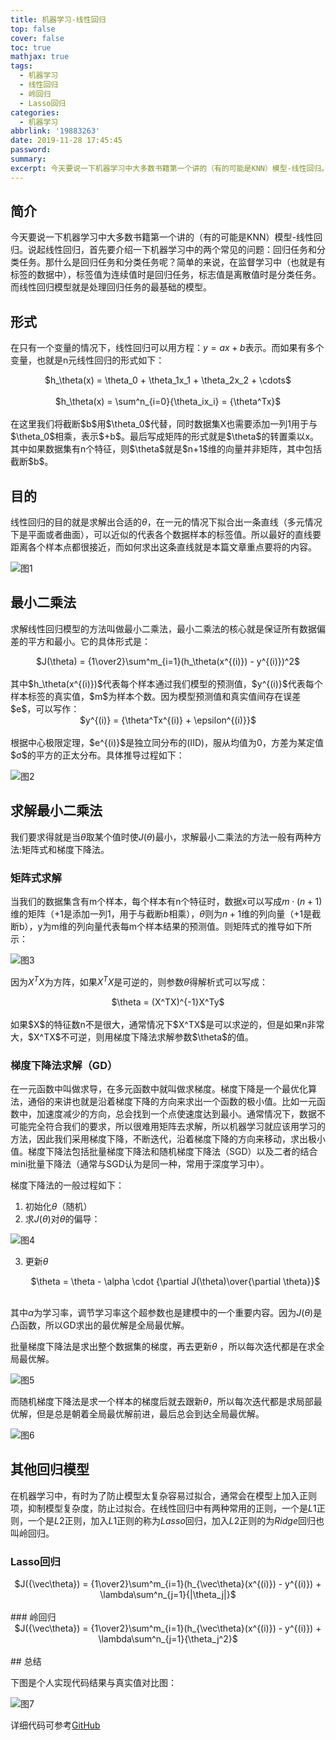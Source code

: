 ```yaml
---
title: 机器学习-线性回归
top: false
cover: false
toc: true
mathjax: true
tags:
  - 机器学习
  - 线性回归
  - 岭回归
  - Lasso回归
categories:
  - 机器学习
abbrlink: '19883263'
date: 2019-11-28 17:45:45
password:
summary:
excerpt: 今天要说一下机器学习中大多数书籍第一个讲的（有的可能是KNN）模型-线性回归。
---
```


## 简介

今天要说一下机器学习中大多数书籍第一个讲的（有的可能是KNN）模型-线性回归。说起线性回归，首先要介绍一下机器学习中的两个常见的问题：回归任务和分类任务。那什么是回归任务和分类任务呢？简单的来说，在监督学习中（也就是有标签的数据中），标签值为连续值时是回归任务，标志值是离散值时是分类任务。而线性回归模型就是处理回归任务的最基础的模型。

## 形式

在只有一个变量的情况下，线性回归可以用方程：$y = ax+b$表示。而如果有多个变量，也就是n元线性回归的形式如下：

<center> $h_\theta(x) = \theta_0 + \theta_1x_1 + \theta_2x_2 + \cdots$ <br><br> </center >
<center> $h_\theta(x) = \sum^n_{i=0}{\theta_ix_i} = {\theta^Tx}$<br><br> </center >
在这里我们将截断$b$用$\theta_0$代替，同时数据集X也需要添加一列1用于与$\theta_0$相乘，表示$+b$。最后写成矩阵的形式就是$\theta$的转置乘以x。其中如果数据集有n个特征，则$\theta$就是$n+1$维的向量并非矩阵，其中包括截断$b$。

## 目的

线性回归的目的就是求解出合适的$\theta$，在一元的情况下拟合出一条直线（多元情况下是平面或者曲面），可以近似的代表各个数据样本的标签值。所以最好的直线要距离各个样本点都很接近，而如何求出这条直线就是本篇文章重点要将的内容。

![图1](https://cdn.jsdelivr.net/gh/hiyoung123/CDN/img/img_lr_compare.webp)

## 最小二乘法

求解线性回归模型的方法叫做最小二乘法，最小二乘法的核心就是保证所有数据偏差的平方和最小。它的具体形式是：

<center> $J(\theta) = {1\over2}\sum^m_{i=1}(h_\theta(x^{(i)}) - y^{(i)})^2$ <br><br> </center >
其中$h_\theta(x^{(i)})$代表每个样本通过我们模型的预测值，$y^{(i)}$代表每个样本标签的真实值，$m$为样本个数。因为模型预测值和真实值间存在误差$e$，可以写作：

<center> $y^{(i)} = {\theta^Tx^{(i)} + \epsilon^{(i)}}$ <br><br> </center >
根据中心极限定理，$e^{(i)}$是独立同分布的(IID)，服从均值为0，方差为某定值$σ$的平方的正太分布。具体推导过程如下：

![图2](https://cdn.jsdelivr.net/gh/hiyoung123/CDN/img/img_lr_zuixiaoercheng.webp)

## 求解最小二乘法

我们要求得就是当$\theta$取某个值时使$J(\theta)$最小，求解最小二乘法的方法一般有两种方法:矩阵式和梯度下降法。

### 矩阵式求解

当我们的数据集含有m个样本，每个样本有n个特征时，数据x可以写成$m\cdot(n+1)$维的矩阵（$+1$是添加一列1，用于与截断$b$相乘），$\theta$则为$n+1$维的列向量（$+1$是截断b），y为m维的列向量代表每m个样本结果的预测值。则矩阵式的推导如下所示：

![图3](https://cdn.jsdelivr.net/gh/hiyoung123/CDN/img/img_lr_zuixiaoercheng_qiujie_juzhen.webp)

因为$X^TX$为方阵，如果$X^TX$是可逆的，则参数$\theta$得解析式可以写成：

<center> $\theta = (X^TX)^{-1}X^Ty$ <br><br> </center >
如果$X$的特征数n不是很大，通常情况下$X^TX$是可以求逆的，但是如果n非常大，$X^TX$不可逆，则用梯度下降法求解参数$\theta$的值。

### 梯度下降法求解（GD）

在一元函数中叫做求导，在多元函数中就叫做求梯度。梯度下降是一个最优化算法，通俗的来讲也就是沿着梯度下降的方向来求出一个函数的极小值。比如一元函数中，加速度减少的方向，总会找到一个点使速度达到最小。通常情况下，数据不可能完全符合我们的要求，所以很难用矩阵去求解，所以机器学习就应该用学习的方法，因此我们采用梯度下降，不断迭代，沿着梯度下降的方向来移动，求出极小值。梯度下降法包括批量梯度下降法和随机梯度下降法（SGD）以及二者的结合mini批量下降法（通常与SGD认为是同一种，常用于深度学习中）。

梯度下降法的一般过程如下：

1. 初始化$\theta$（随机）
2. 求$J(\theta)$对$\theta$的偏导：

![图4](https://cdn.jsdelivr.net/gh/hiyoung123/CDN/img/img_lr_zuixiaoercheng_gd.webp)

3. 更新$\theta$

   <center> $\theta = \theta - \alpha \cdot {\partial J(\theta)\over{\partial \theta}}$ <br><br> </center >



其中$\alpha$为学习率，调节学习率这个超参数也是建模中的一个重要内容。因为$J(\theta)$是凸函数，所以GD求出的最优解是全局最优解。

批量梯度下降法是求出整个数据集的梯度，再去更新$\theta$ ，所以每次迭代都是在求全局最优解。

![图5](https://cdn.jsdelivr.net/gh/hiyoung123/CDN/img/img_lr_gd_1.webp)

而随机梯度下降法是求一个样本的梯度后就去跟新$\theta$，所以每次迭代都是求局部最优解，但是总是朝着全局最优解前进，最后总会到达全局最优解。

![图6](https://cdn.jsdelivr.net/gh/hiyoung123/CDN/img/img_lr_gd_2.webp)

## 其他回归模型

在机器学习中，有时为了防止模型太复杂容易过拟合，通常会在模型上加入正则项，抑制模型复杂度，防止过拟合。在线性回归中有两种常用的正则，一个是$L1$正则，一个是$L2$正则，加入$L1$正则的称为$Lasso$回归，加入$L2$正则的为$Ridge$回归也叫岭回归。

### Lasso回归

<center> $J({\vec\theta}) = {1\over2}\sum^m_{i=1}(h_{\vec\theta}(x^{(i)}) - y^{(i)}) + \lambda\sum^n_{j=1}{|\theta_j|}$ <br><br> </center>
### 岭回归

<center> $J({\vec\theta}) = {1\over2}\sum^m_{i=1}(h_{\vec\theta}(x^{(i)}) - y^{(i)}) + \lambda\sum^n_{j=1}{\theta_j^2}$ <br><br> </center>
## 总结

下图是个人实现代码结果与真实值对比图：

![图7](https://cdn.jsdelivr.net/gh/hiyoung123/CDN/img/img_lr_compare_result.webp)

详细代码可参考[GitHub](https://github.com/hiyoung123/ML)

